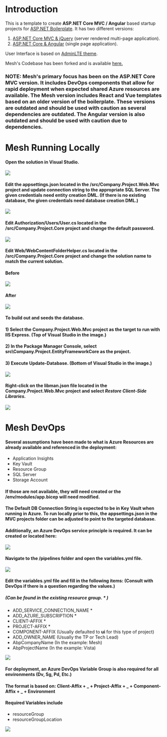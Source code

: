 # Introduction

This is a template to create **ASP.NET Core MVC / Angular** based startup projects for [ASP.NET Boilerplate](https://aspnetboilerplate.com/Pages/Documents). It has two different versions:

1. [ASP.NET Core MVC & jQuery](https://aspnetboilerplate.com/Pages/Documents/Zero/Startup-Template-Core) (server rendered multi-page application).
2. [ASP.NET Core & Angular](https://aspnetboilerplate.com/Pages/Documents/Zero/Startup-Template-Angular) (single page application).
 
User Interface is based on [AdminLTE theme](https://github.com/ColorlibHQ/AdminLTE).

Mesh's Codebase has been forked and is available [here.](https://github.com/Mesh-Systems-Eng/module-zero-core-template)

### NOTE: Mesh's primary focus has been on the ASP.NET Core MVC version. It includes DevOps components that allow for rapid deployment when expected shared Azure resources are available. The Mesh version includes React and Vue templates based on an older version of the boilerplate. These versions are outdated and should be used with caution as several dependencies are outdated. The Angular version is also outdated and should be used with caution due to dependencies.

# Mesh Running Locally
#### Open the solution in Visual Studio. 
![](docs/Open_In_VS.png)

#### Edit the appsettings.json located in the /src/Company.Project.Web.Mvc project and update connection string to the appropriate SQL Server. The given credentials need entity creation DML. **(If there is no existing database, the given credentials need database creation DML.)**
![](docs/Configure_DBConnnection.png)

#### Edit Authorization/Users/User.cs located in the /src/Company.Project.Core project and change the default password.
![](docs/Change_Default_UserPW.png)

#### Edit Web/WebContentFolderHelper.cs located in the /src/Company.Project.Core project and change the solution name to match the current solution.
#### Before
![](docs/Rename_WebHelper_BEFORE.png)
#### After
![](docs/Rename_WebHelper_AFTER.png)

#### To build out and seeds the database.
#### 1) Select the Company.Project.Web.Mvc project as the target to run with IIS Express. (Top of Visual Studio in the image.)
#### 2) In the Package Manager Console, select src\Company.Project.EntityFrameworkCore as the project.
#### 3) Execute Update-Database. (Bottom of Visual Studio in the image.)
![](docs/Update_Database.png)

#### Right-click on the libman.json file located in the Company.Project.Web.Mvc project and select _Restore Client-Side Libraries._
![](docs/Restore_ClientLibraries.png)

# Mesh DevOps

#### Several assumptions have been made to what is Azure Resources are already available and referenced in the deployment:

- Application Insights
- Key Vault
- Resource Group
- SQL Server
- Storage Account

#### If those are not available, they will need created or the /env/modules/app.bicep will need modified.

#### The Default DB Connection String is expected to be in Key Vault when running in Azure. To run locally prior to this, the appsettings.json in the MVC projects folder can be adjusted to point to the targeted database.

#### Additionally, an Azure DevOps service principle is required. It can be created or located here:
![](docs/Service_Principal.png)

#### Navigate to the /pipelines folder and open the variables.yml file.
![](docs/Rename_Variables_BEFORE.png)

#### Edit the variables.yml file and fill in the following items: (Consult with DevOps if there is a question regarding the values.)
##### (Can be found in the existing resource group. * )
- ADD_SERVICE_CONNECTION_NAME *
- ADD_AZURE_SUBSCRIPTION *
- CLIENT-AFFIX *
- PROJECT-AFFIX *
- COMPONENT-AFFIX (Usually defaulted to **ui** for this type of project)
- ADD_OWNER_NAME (Usually the TP or Tech Lead)
- AbpCompanyName (In the example: Mesh)
- AbpProjectName (In the example: Vista)

![](docs/Rename_Variables_AFTER.png)

#### For deployment, an Azure DevOps Variable Group is also required for all environments (Dv, Sg, Pd, Etc.)
#### The format is based on: Client-Affix + _ + Project-Affix + _ + Component-Affix + _ + Environment

#### Required Variables include
- resourceGroup
- resourceGroupLocation

![](docs/Add_VariableGroup.png)
